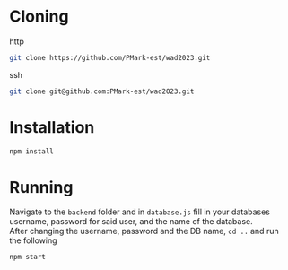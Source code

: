 # Cloning

http
```bash
git clone https://github.com/PMark-est/wad2023.git
```
ssh
```bash
git clone git@github.com:PMark-est/wad2023.git
```

# Installation

```bash
npm install
```

# Running

Navigate to the `backend` folder and in `database.js` fill in your databases username, password for said user, and the name of the database.\
After changing the username, password and the DB name, `cd ..` and run the following

```bash
npm start
```
